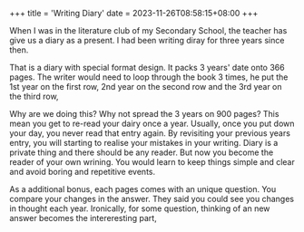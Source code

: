 +++
title = 'Writing Diary'
date = 2023-11-26T08:58:15+08:00
+++

When I was in the literature club of my Secondary School, the teacher has give us a diary as a present. I had been writing diray for three years since then.

That is a diary with special format design. It packs 3 years' date onto 366 pages. The writer would need to loop through the book 3 times, he put the 1st year on the first row, 2nd year on the second row and the 3rd year on the third row,

Why are we doing this? Why not spread the 3 years on 900 pages? This mean you get to re-read your dairy once a year. Usually, once you put down your day, you never read that entry again. By revisiting your previous years entry, you will starting to realise your mistakes in your writing. Diary is a private thing and there should be any reader. But now you become the reader of your own wrining. You would learn to keep things simple and clear and avoid boring and repetitive events.

As a additional bonus, each pages comes with an unique question. You compare your changes in the answer. They said you could see you changes in thought each year. Ironically, for some question, thinking of an new answer becomes the intereresting part,

